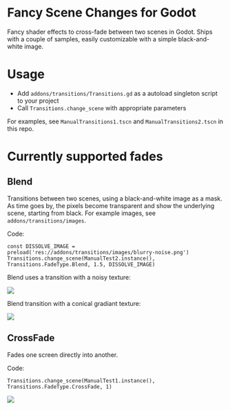 # Fancy Scene Changes for Godot

Fancy shader effects to cross-fade between two scenes in Godot. Ships with a couple of samples, easily customizable with a simple black-and-white image.

# Usage

- Add `addons/transitions/Transitions.gd` as a autoload singleton script to your project
- Call `Transitions.change_scene` with appropriate parameters

For examples, see `ManualTransitions1.tscn` and `ManualTransitions2.tscn` in this repo.

# Currently supported fades

## Blend

Transitions between two scenes, using a black-and-white image as a mask. As time goes by, the pixels become transparent and show the underlying scene, starting from black. For example images, see `addons/transitions/images`.

Code:

```gdscript
const DISSOLVE_IMAGE = preload('res://addons/transitions/images/blurry-noise.png')
Transitions.change_scene(ManualTest2.instance(), Transitions.FadeType.Blend, 1.5, DISSOLVE_IMAGE)
```

Blend uses a transition with a noisy texture:

![](previews/blend-noise.gif)

Blend transition with a conical gradiant texture:

![](previews/blend-conical.gif)

## CrossFade

Fades one screen directly into another.

Code:

```gdscript
Transitions.change_scene(ManualTest1.instance(), Transitions.FadeType.CrossFade, 1)
```

![](previews/crossfade.gif)

